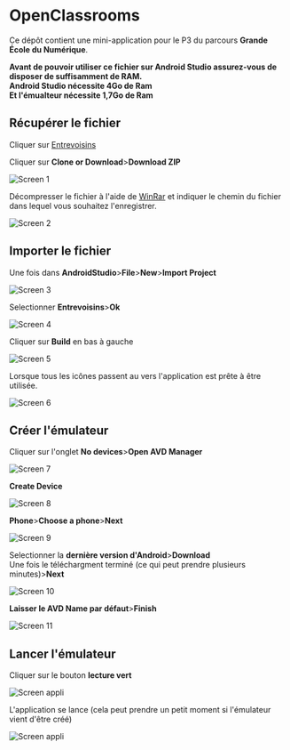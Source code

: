 # OpenClassrooms

Ce dépôt contient une mini-application pour le P3 du parcours **Grande École du Numérique**.

<b>Avant de pouvoir utiliser ce fichier sur Android Studio assurez-vous de disposer de suffisamment de RAM.</br>
Android Studio nécessite 4Go de Ram</br>
Et l'émualteur nécessite 1,7Go de Ram</b>

<h2>Récupérer le fichier</h2>

Cliquer sur <a href="https://github.com/GregBiglione/Entrevoisins">Entrevoisins</a>

Cliquer sur <b>Clone or Download</b>><b>Download ZIP</b>

<img src = "https://github.com/GregBiglione/Projet_3/blob/master/Capture_readme_P3_1.PNG" title = "Screen 1" alt = "Screen 1">

Décompresser le fichier à l'aide de <a href="https://www.clubic.com/telecharger-fiche9632-winrar.html">WinRar</a> et indiquer le chemin du fichier dans lequel vous souhaitez l'enregistrer.

<img src = "https://github.com/GregBiglione/Projet_3/blob/master/Capture_readme_P3_2.PNG" title = "Screen 2" alt = "Screen 2">

<h2>Importer le fichier</h2>

Une fois dans <b>AndroidStudio</b>><b>File</b>><b>New</b>><b>Import Project</b>

<img src = "https://github.com/GregBiglione/Projet_3/blob/master/Capture_readme_P3_3.jpg" title = "Screen 3" alt = "Screen 3">

Selectionner <b>Entrevoisins</b>><b>Ok</b>

<img src = "https://github.com/GregBiglione/Projet_3/blob/master/Capture_readme_P3_4.PNG" title = "Screen 4" alt = "Screen 4">

Cliquer sur <b>Build</b> en bas à gauche

<img src = "https://github.com/GregBiglione/Projet_3/blob/master/Capture_readme_P3_5.PNG" title = "Screen 5" alt = "Screen 5">

Lorsque tous les icônes passent au vers l'application est prête à être utilisée.

<img src = "https://github.com/GregBiglione/Projet_3/blob/master/Capture_readme_P3_6.PNG" title = "Screen 6" alt = "Screen 6">

<h2>Créer l'émulateur</h2>

Cliquer sur l'onglet <b>No devices</b>><b>Open AVD Manager</b>

<img src = "https://github.com/GregBiglione/Projet_3/blob/master/Capture_readme_P3_7.PNG" title = "Screen 7" alt = "Screen 7">

<b>Create Device</b>

<img src = "https://github.com/GregBiglione/Projet_3/blob/master/Capture_readme_P3_8.jpg" title = "Screen 8" alt = "Screen 8">

<b>Phone</b>><b>Choose a phone</b>><b>Next</b>

<img src = "https://github.com/GregBiglione/Projet_3/blob/master/Capture_readme_P3_9.jpg" title = "Screen 9" alt = "Screen 9">

Selectionner la <b>dernière version d'Android</b>><b>Download</b></br>
Une fois le téléchargment terminé (ce qui peut prendre plusieurs minutes)><b>Next</b>

<img src = "https://github.com/GregBiglione/Projet_3/blob/master/Capture_readme_P3_10.jpg" title = "Screen 10" alt = "Screen 10">

<b>Laisser le AVD Name par défaut</b>><b>Finish</b>

<img src = "https://github.com/GregBiglione/Projet_3/blob/master/Capture_readme_P3_11.jpg" title = "Screen 11" alt = "Screen 11">

<h2>Lancer l'émulateur</h2>

Cliquer sur le bouton <b>lecture vert</b>

<img src = "https://github.com/GregBiglione/Projet_3/blob/master/Capture_readme_P3_12.jpg" title = "Screen appli" alt = "Screen appli">

L'application se lance (cela peut prendre un petit moment si l'émulateur vient d'être créé)

<img src = "https://github.com/GregBiglione/Projet_3/blob/master/Presentation_fonctionnement_appli1.PNG" title = "Screen appli" alt = "Screen appli">
